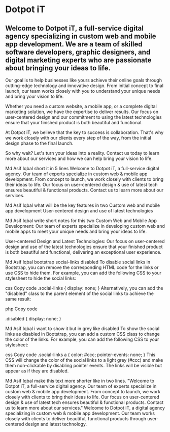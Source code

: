 # Dotpot iT

## Welcome to Dotpot iT, a full-service digital agency specializing in custom web and mobile app development. We are a team of skilled software developers, graphic designers, and digital marketing experts who are passionate about bringing your ideas to life.

Our goal is to help businesses like yours achieve their online goals through cutting-edge technology and innovative design. From initial concept to final launch, our team works closely with you to understand your unique needs and bring your vision to life.

Whether you need a custom website, a mobile app, or a complete digital marketing solution, we have the expertise to deliver results. Our focus on user-centered design and our commitment to using the latest technologies ensure that your finished product is both beautiful and functional.

At Dotpot iT, we believe that the key to success is collaboration. That's why we work closely with our clients every step of the way, from the initial design phase to the final launch.

So why wait? Let's turn your ideas into a reality. Contact us today to learn more about our services and how we can help bring your vision to life.




Md Asif Iqbal
short it in 5 lines
Welcome to Dotpot iT, a full-service digital agency. Our team of experts specialize in custom web & mobile app development. From concept to launch, we work closely with clients to bring their ideas to life. Our focus on user-centered design & use of latest tech ensures beautiful & functional products. Contact us to learn more about our services.




Md Asif Iqbal
what will be the key features in two
Custom web and mobile app development
User-centered design and use of latest technologies



Md Asif Iqbal
write short notes for this two
Custom Web and Mobile App Development: Our team of experts specialize in developing custom web and mobile apps to meet your unique needs and bring your ideas to life.

User-centered Design and Latest Technologies: Our focus on user-centered design and use of the latest technologies ensure that your finished product is both beautiful and functional, delivering an exceptional user experience.




Md Asif Iqbal
bootstrap social-links disabled
To disable social links in Bootstrap, you can remove the corresponding HTML code for the links or use CSS to hide them. For example, you can add the following CSS to your stylesheet to hide the social links:

css
Copy code
.social-links {
    display: none;
}
Alternatively, you can add the "disabled" class to the parent element of the social links to achieve the same result:

php
Copy code
<div class="social-links disabled">
    <!-- Social links go here -->
</div>

.disabled {
    display: none;
}



Md Asif Iqbal
i want to show it but in grey like disabled
To show the social links as disabled in Bootstrap, you can add a custom CSS class to change the color of the links. For example, you can add the following CSS to your stylesheet:

css
Copy code
.social-links a {
    color: #ccc;
    pointer-events: none;
}
This CSS will change the color of the social links to a light grey (#ccc) and make them non-clickable by disabling pointer events. The links will be visible but appear as if they are disabled.




Md Asif Iqbal
make this text more shorter like in two lines. "Welcome to Dotpot iT, a full-service digital agency. Our team of experts specialize in custom web & mobile app development. From concept to launch, we work closely with clients to bring their ideas to life. Our focus on user-centered design & use of latest tech ensures beautiful & functional products. Contact us to learn more about our services."
Welcome to Dotpot iT, a digital agency specializing in custom web & mobile app development. Our team works closely with clients to deliver beautiful, functional products through user-centered design and latest technology.




